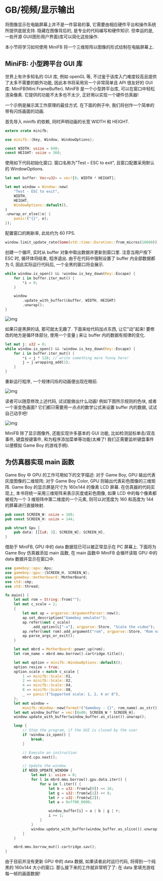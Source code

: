 # GB/视频/显示输出

将图像显示在电脑屏幕上并不是一件容易的事, 它需要由相应硬件平台和操作系统所提供底层支持. 隐藏在图像背后的, 是专业的代码编写和硬件知识. 但幸运的是, 一些开源 GUI(图形用户界面)库可以简化这些操作.

本小节将学习如何使用 MiniFB 将一个三维矩阵以图像的形式绘制在电脑屏幕上.

## MiniFB: 小型跨平台 GUI 库

世界上有许多知名的 GUI 库, 例如 openGL 等, 不过鉴于该库入门难度较高且提供了太多不需要的额外功能, 因此本书将采用另一个非常简单且 API 很友好的 GUI 库: MiniFB(Mini FrameBuffer). MiniFB 是一个小型跨平台库, 可以在窗口中轻松渲染像素. 它提供的功能不太多也不太少, 正好用以实现一个硬件仿真器!

一个示例是展示其工作原理的最佳方式. 在下面的例子中, 我们将创作一个简单的带有闪烁画面的动画.

首先导入 minifb 的依赖, 同时声明动画的长宽 WIDTH 和 HEIGHT.

```rs
extern crate minifb;

use minifb::{Key, Window, WindowOptions};

const WIDTH: usize = 640;
const HEIGHT: usize = 360;
```

使用如下代码初始化窗口. 窗口名称为"Test – ESC to exit", 且窗口配置采用默认的 WindowOptions.

```rs
let mut buffer: Vec<u32> = vec![0; WIDTH * HEIGHT];

let mut window = Window::new(
    "Test - ESC to exit",
    WIDTH,
    HEIGHT,
    WindowOptions::default(),
)
.unwrap_or_else(|e| {
    panic!("{}", e);
});
```

配置窗口的刷新率, 此处约为 60 FPS.

```rs
window.limit_update_rate(Some(std::time::Duration::from_micros(16600)));
```

创建一个循环, 实时从 buffer 对象中取出数据并更新到窗口里. 注意当用户按下 ESC 时, 循环体将结束, 程序退出. 由于在代码中强制设置了 buffer 内全部数据都为 0, 因此实际运行代码后, 一个全黑的窗口将会展示.

```rs
while window.is_open() && !window.is_key_down(Key::Escape) {
    for i in buffer.iter_mut() {
        *i = 0;
    }

    window
        .update_with_buffer(&buffer, WIDTH, HEIGHT)
        .unwrap();
}
```

![img](/img/gameboy/video/show/minifb_blank.png)

如果只是黑屏的话, 那可就太无趣了. 下面来给代码加点东西, 让它"动"起来! 要修改的地方是循环体部分, 使用一个变量 j 来让 buffer 内的数据有规律的变化.

```rs
let mut j: u32 = 0;
while window.is_open() && !window.is_key_down(Key::Escape) {
    for i in buffer.iter_mut() {
        *i = j * 128; // write something more funny here!
        j = j.wrapping_add(1);
    }
}
```

重新运行程序, 一个规律闪烁的动画便出现在眼前.

![img](/img/gameboy/video/show/minifb_blin.png)

读者可以随意修改上述代码, 试试能做出什么动画! 例如下图所示规则的色块, 或者一个渐变色画面? 它们都只需要用一点点的数学公式来设置 buffer 内的数据, 试试自己动手吧!

![img](/img/gameboy/video/show/minifb_box.png)

MiniFB 除了显示图像外, 还能实现许多基本的 GUI 功能, 比如检测鼠标单击/双击事件, 键盘按键事件, 和为程序添加菜单等功能(太棒了! 我们正需要监听键盘事件以便模拟 Game Boy 的游戏手柄).

## 为仿真器实现 main 函数

Game Boy 中 GPU 的工作可用如下的文字描述: 对于 Game Boy, GPU 输出代表灰度图像的二维矩阵; 对于 Game Boy Color, GPU 则输出代表彩色图像的三维矩阵. Game Boy 的显示屏是尺寸为 160x144 的像素 LCD 屏幕. 在仿真器的代码实现上, 本书将统一采用三维矩阵来表示灰度或彩色图像, 如果 LCD 中的每个像素都被视为一个 3 维矩阵中第二维度的一个元素, 则可以对宽度为 160 和高度为 144 的屏幕进行直接映射.

```rs
pub const SCREEN_W: usize = 160;
pub const SCREEN_H: usize = 144;

pub struct Gpu {
    pub data: [[[u8; 3]; SCREEN_W]; SCREEN_H],
}
```

借助于 MiniFB, GPU 中的 data 数据现已可以被正常显示在 PC 屏幕上. 下面将为 Game Boy 仿真器添加 main 函数, 在 main 函数中 MiniFB 会循环读取 GPU 中的 data 数据并显示在窗口中.

```rs
use gameboy::apu::Apu;
use gameboy::gpu::{SCREEN_H, SCREEN_W};
use gameboy::motherboard::MotherBoard;
use std::cmp;
use std::thread;

fn main() {
    let mut rom = String::from("");
    let mut c_scale = 2;
    {
        let mut ap = argparse::ArgumentParser::new();
        ap.set_description("Gameboy emulator");
        ap.refer(&mut c_scale)
            .add_option(&["-x"], argparse::Store, "Scale the video");
        ap.refer(&mut rom).add_argument("rom", argparse::Store, "Rom name");
        ap.parse_args_or_exit();
    }

    let mut mbrd = MotherBoard::power_up(rom);
    let rom_name = mbrd.mmu.borrow().cartridge.title();

    let mut option = minifb::WindowOptions::default();
    option.resize = true;
    option.scale = match c_scale {
        1 => minifb::Scale::X1,
        2 => minifb::Scale::X2,
        4 => minifb::Scale::X4,
        8 => minifb::Scale::X8,
        _ => panic!("Supported scale: 1, 2, 4 or 8"),
    };
    let mut window =
        minifb::Window::new(format!("Gameboy - {}", rom_name).as_str(), SCREEN_W, SCREEN_H, option).unwrap();
    let mut window_buffer = vec![0x00; SCREEN_W * SCREEN_H];
    window.update_with_buffer(window_buffer.as_slice()).unwrap();

    loop {
        // Stop the program, if the GUI is closed by the user
        if !window.is_open() {
            break;
        }

        // Execute an instruction
        mbrd.cpu.next();

        // Update the window
        if NEED_UPDATE_WINDOW {
            let mut i: usize = 0;
            for l in mbrd.mmu.borrow().gpu.data.iter() {
                for w in l.iter() {
                    let b = u32::from(w[0]) << 16;
                    let g = u32::from(w[1]) << 8;
                    let r = u32::from(w[2]);
                    let a = 0xff00_0000;

                    window_buffer[i] = a | b | g | r;
                    i += 1;
                }
            }
            window.update_with_buffer(window_buffer.as_slice()).unwrap();
        }
    }

    mbrd.mmu.borrow_mut().cartridge.sav();
}
```

由于目前并没有更新 GPU 中的 data 数据, 如果读者此时运行代码, 将得到一个纯黑的 160x144 大小的窗口. 那么接下来的工作就非常明了了: 在 data 里填充游戏每一帧的画面数据!
